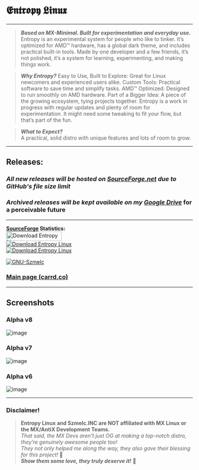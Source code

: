 # **𝕰𝖓𝖙𝖗𝖔𝖕𝖞 𝕷𝖎𝖓𝖚𝖝**
---
> ***Based on MX-Minimal. Built for experimentation and everyday use.***
Entropy is an experimental system for people who like to tinker.
It’s optimized for AMD™ hardware, has a global dark theme, and includes practical built-in tools.
Made by one developer and a few friends, it’s not polished,
it’s a system for learning, experimenting, and making things work.

> ***Why Entropy?***
Easy to Use, Built to Explore: Great for Linux newcomers and experienced users alike.
Custom Tools: Practical software to save time and simplify tasks.
AMD™ Optimized: Designed to run smoothly on AMD hardware.
Part of a Bigger Idea: A piece of the growing ecosystem, tying projects together.
Entropy is a work in progress with regular updates and plenty of room for experimentation. It might need some tweaking to fit your flow, but that’s part of the fun.

> ***What to Expect?*** \
A practical, solid distro with unique features and lots of room to grow.

---
## **Releases:**
### ***All new releases will be hosted on [SourceForge.net](https://sourceforge.net/projects/entropy-linux/) due to GitHub's file size limit*** 
### ***Archived releases will be kept available on my [Google Drive](https://drive.google.com/drive/folders/1AMP6WL7zf4NnY-TWfI6yaZqok0IqktTC?usp=sharing)*** for a perceivable future
---
**[SourceForge](https://sourceforge.net/projects/entropy-linux/) Statistics:** \
<a href="https://sourceforge.net/projects/entropy-linux/files/latest/download">
  <img src="https://img.shields.io/sourceforge/dt/entropy-linux.svg" width="150" height="25" alt="Download Entropy Linux">
</a> \
[![Download Entropy Linux](https://img.shields.io/sourceforge/dm/entropy-linux.svg)](https://sourceforge.net/projects/entropy-linux/files/latest/download) \
[![Download Entropy Linux](https://img.shields.io/sourceforge/dw/entropy-linux.svg)](https://sourceforge.net/projects/entropy-linux/files/latest/download)

[![GNU-Szmelc](https://img.shields.io/badge/GNU--Szmelc-000000?style=for-the-badge&logo=gnu&logoColor=lime)](https://github.com/GNU-Szmelc) 
### [Main page (carrd.co)](https://entropy-linux.carrd.co/)

---
## Screenshots

### Alpha v8
![image](https://github.com/user-attachments/assets/3ccd998e-79b0-4203-88ca-b190eb06a020)

### Alpha v7
![image](https://github.com/user-attachments/assets/e8bd52eb-f533-4e11-9861-f3260a5cbb1b)

### Alpha v6
![image](https://github.com/user-attachments/assets/243a06c8-79ef-4e37-878b-8edf6bb6d462)

---

### Disclaimer!
> **Entropy Linux and Szmelc.INC are NOT affiliated with MX Linux or the MX/AntiX Development Teams.** \
> *That said, the MX Devs aren't just OG at making a top-notch distro, they're genuinely awesome people too!*  \
> *They not only helped me along the way, they also gave their blessing for this project!* 🙏 \
> ***Show them some love, they truly deserve it!*** 💖
